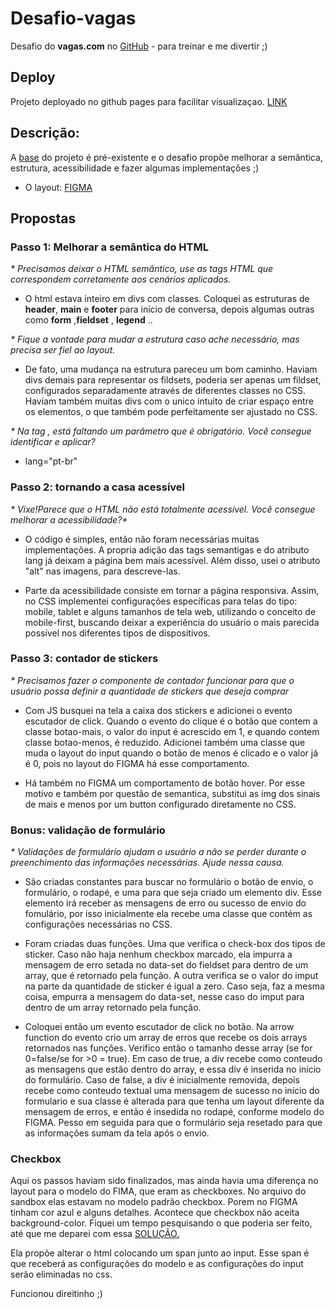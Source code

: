 # Desafio-vagas
Desafio  do __vagas.com__ no [GitHub](https://github.com/VAGAScom/desafio-front-end) - para treinar e me divertir ;)

## Deploy

Projeto deployado no github pages para facilitar visualizaçao. [LINK](https://taiaiaii.github.io/desafio-VAGAScom/)

## Descrição:

A [base](https://codesandbox.io/s/frontend-dchtk) do projeto é pré-existente e o desafio propõe melhorar a semântica, estrutura, acessibilidade e fazer algumas implementações ;)

- O layout: [FIGMA](https://www.figma.com/file/Ly86lgfa2qYMB1mV1FYpLEQT/frontend-test?node-id=0%3A2) 

## Propostas

### Passo 1: Melhorar a semântica do HTML

_* Precisamos deixar o HTML semântico, use as tags HTML que correspondem corretamente aos cenários aplicados._

*  O html estava inteiro em divs com classes. Coloquei as estruturas de __header__, __main__ e __footer__ para início de conversa, depois algumas outras como __form__ ,__fieldset__ , __legend__ ..

 _* Fique a vontade para mudar a estrutura caso ache necessário, mas precisa ser fiel ao layout._

 * De fato, uma mudança na estrutura pareceu um bom caminho. Haviam divs demais para representar os fildsets, poderia ser apenas um fildset, configurados separadamente através de diferentes classes no CSS. Haviam também muitas divs com o unico intuito de criar espaço entre os elementos, o que também pode perfeitamente ser ajustado no CSS.

 _* Na tag <html>, está faltando um parâmetro que é obrigatório. Você consegue identificar e aplicar?_

 * lang="pt-br"

### Passo 2: tornando a casa acessível
 
 _* Vixe!Parece que o HTML não está totalmente acessível. Você consegue melhorar a acessibilidade?*_

 * O código é simples, então não foram necessárias muitas implementações.
 A propria adição das tags semantigas e do atributo lang já deixam a página bem mais acessível. Além disso, usei o atributo "alt" nas imagens, para descreve-las.

 * Parte da acessibilidade consiste em tornar a página responsiva. Assim, no CSS implementei configurações específicas para telas do tipo: mobile, tablet e alguns tamanhos de tela web, utilizando o conceito de mobile-first, buscando deixar a experiência do usuário o mais parecida possível nos diferentes tipos de dispositivos.

 ### Passo 3: contador de stickers

  _* Precisamos fazer o componente de contador funcionar para que o usuário possa definir a quantidade de stickers que deseja comprar_

  * Com JS busquei na tela a caixa dos stickers e adicionei o evento escutador de click. Quando o evento do clique é o botão que contem a classe botao-mais, o valor do input é acrescido em 1, e quando contem classe botao-menos, é reduzido.
  Adicionei também uma classe que muda o layout do input quando o botão de menos é clicado e o valor já é 0, pois no layout do FIGMA há esse comportamento.

  * Há também no FIGMA um comportamento de botão hover. Por esse motivo e também por questão de semantica, substitui as img dos sinais de mais e menos por um button configurado diretamente no CSS.  

  ### Bonus: validação de formulário

  _* Validações de formulário ajudam o usuário a não se perder durante o preenchimento das informações necessárias. Ajude nessa causa._



  * São criadas constantes para buscar no formulário o botão de envio, o formulário, o rodapé, e uma para que seja criado um elemento div. Esse elemento irá receber as mensagens de erro ou sucesso de envio do fomulário, por isso inicialmente ela recebe uma classe que contém as configurações necessárias no CSS.

  * Foram criadas duas funções. Uma que verifica o check-box dos tipos de sticker. Caso não haja nenhum checkbox marcado, ela impurra a mensagem de erro setada no data-set do fieldset para dentro de um array, que é retornado pela função. A outra verifica se o valor do imput na parte da quantidade de sticker é igual a zero. Caso seja, faz a mesma coisa, empurra a mensagem do data-set, nesse caso do imput para dentro de um array retornado pela função. 

  * Coloquei então um evento escutador de click no botão. Na arrow function do evento crio um array de erros que recebe os dois arrays retornados nas funções. Verifico então o tamanho desse array (se for 0=false/se for >0 = true). Em caso de true, a div recebe como conteudo as mensagens que estão dentro do array, e essa div é inserida no início do formulário. Caso de false, a div é inicialmente removida, depois recebe como conteudo textual uma mensagem de sucesso no início do formulario e sua classe é alterada para que tenha um layout diferente da mensagem de erros, e então é insedida no rodapé, conforme modelo do FIGMA. Pesso em seguida para que o formulário seja resetado para que as informações sumam da tela após o envio.

  ### Checkbox

  Aqui os passos haviam sido finalizados, mas ainda havia uma diferença no layout para o modelo do FIMA, que eram as checkboxes. No arquivo do sandbox elas estavam no modelo padrão checkbox. Porem no FIGMA tinham cor azul e alguns detalhes. 
  Acontece que checkbox não aceita background-color.
  Fiquei um tempo pesquisando o que poderia ser feito, até que me deparei com essa [SOLUÇÃO.](https://www.w3schools.com/howto/tryit.asp?filename=tryhow_css_custom_checkbox) 

  Ela propõe alterar o html colocando um span junto ao input. Esse span é que receberá as configurações do modelo e as configurações do input serão eliminadas no css.

  Funcionou direitinho ;)